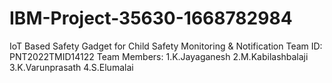 # IBM-Project-35630-1668782984
IoT Based Safety Gadget for Child Safety Monitoring &amp; Notification
Team ID: PNT2022TMID14122
Team Members:
     1.K.Jayaganesh
     2.M.Kabilashbalaji
     3.K.Varunprasath
     4.S.Elumalai

